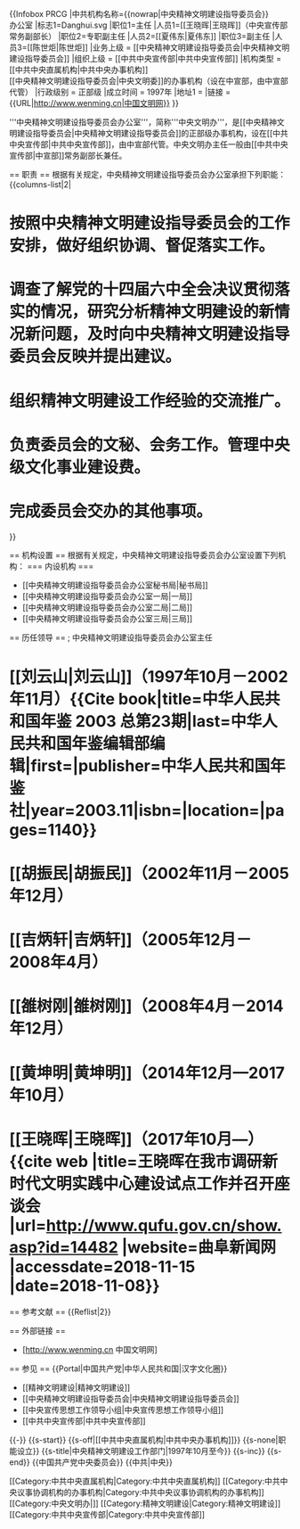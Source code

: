 {{Infobox PRCG
|中共机构名称={{nowrap|中央精神文明建设指导委员会}}<br />办公室
|标志1=Danghui.svg
|职位1=主任
|人员1=[[王晓晖|王晓晖]]（中央宣传部常务副部长）
|职位2=专职副主任
|人员2=[[夏伟东|夏伟东]]
|职位3=副主任
|人员3=[[陈世炬|陈世炬]]
|业务上级 = [[中央精神文明建设指导委员会|中央精神文明建设指导委员会]]
|组织上级 = [[中共中央宣传部|中共中央宣传部]]
|机构类型 = [[中共中央直属机构|中共中央办事机构]]<br>[[中央精神文明建设指导委员会|中央文明委]]的办事机构（设在中宣部，由中宣部代管）
|行政级别 = 正部级
|成立时间 = 1997年
|地址1 =
|链接 = {{URL|http://www.wenming.cn|中国文明网}}
}}

'''中央精神文明建设指导委员会办公室'''，简称'''中央文明办'''，是[[中央精神文明建设指导委员会|中央精神文明建设指导委员会]]的正部级办事机构，设在[[中共中央宣传部|中共中央宣传部]]，由中宣部代管。中央文明办主任一般由[[中共中央宣传部|中宣部]]常务副部长兼任。

== 职责 ==
根据有关规定，中央精神文明建设指导委员会办公室承担下列职能：
{{columns-list|2|
# 按照中央精神文明建设指导委员会的工作安排，做好组织协调、督促落实工作。
# 调查了解党的十四届六中全会决议贯彻落实的情况，研究分析精神文明建设的新情况新问题，及时向中央精神文明建设指导委员会反映并提出建议。
# 组织精神文明建设工作经验的交流推广。
# 负责委员会的文秘、会务工作。管理中央级文化事业建设费。
# 完成委员会交办的其他事项。
}}

== 机构设置 ==
根据有关规定，中央精神文明建设指导委员会办公室设置下列机构：
=== 内设机构 ===
* [[中央精神文明建设指导委员会办公室秘书局|秘书局]]
* [[中央精神文明建设指导委员会办公室一局|一局]]
* [[中央精神文明建设指导委员会办公室二局|二局]]
* [[中央精神文明建设指导委员会办公室三局|三局]]

== 历任领导 ==
; 中央精神文明建设指导委员会办公室主任
# [[刘云山|刘云山]]（1997年10月－2002年11月）<ref>{{Cite book|title=中华人民共和国年鉴 2003 总第23期|last=中华人民共和国年鉴编辑部编辑|first=|publisher=中华人民共和国年鉴社|year=2003.11|isbn=|location=|pages=1140}}</ref>
# [[胡振民|胡振民]]（2002年11月－2005年12月）
# [[吉炳轩|吉炳轩]]（2005年12月－2008年4月）
# [[雒树刚|雒树刚]]（2008年4月－2014年12月）
# [[黄坤明|黄坤明]]（2014年12月—2017年10月）
# [[王晓晖|王晓晖]]（2017年10月—）<ref>{{cite web |title=王晓晖在我市调研新时代文明实践中心建设试点工作并召开座谈会 |url=http://www.qufu.gov.cn/show.asp?id=14482 |website=曲阜新闻网 |accessdate=2018-11-15 |date=2018-11-08}}</ref>

== 参考文献 ==
{{Reflist|2}}

== 外部链接 ==
* [http://www.wenming.cn 中国文明网]

== 参见 ==
{{Portal|中国共产党|中华人民共和国|汉字文化圈}}
* [[精神文明建设|精神文明建设]]
* [[中央精神文明建设指导委员会|中央精神文明建设指导委员会]]
* [[中央宣传思想工作领导小组|中央宣传思想工作领导小组]]
* [[中共中央宣传部|中共中央宣传部]]

{{-}}
{{s-start}}
{{s-off|[[中共中央直属机构|中共中央办事机构]]}}
{{s-none|职能设立}}
{{s-title|中央精神文明建设工作部门|1997年10月至今}}
{{s-inc}}
{{s-end}}
{{中国共产党中央委员会}}
{{中共|中央}}

[[Category:中共中央直属机构|Category:中共中央直属机构]]
[[Category:中共中央议事协调机构的办事机构|Category:中共中央议事协调机构的办事机构]]
[[Category:中央文明办|]]
[[Category:精神文明建设|Category:精神文明建设]]
[[Category:中共中央宣传部|Category:中共中央宣传部]]